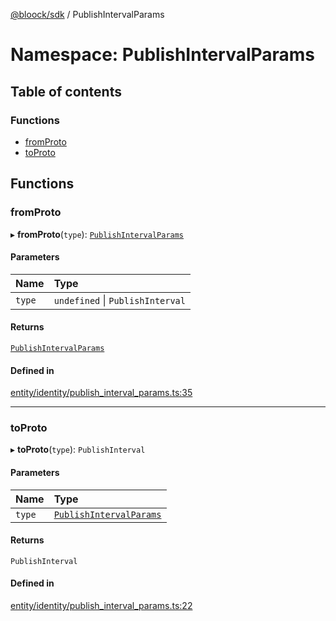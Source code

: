 [@bloock/sdk](../index.md) / PublishIntervalParams

# Namespace: PublishIntervalParams

## Table of contents

### Functions

- [fromProto](PublishIntervalParams.md#fromproto)
- [toProto](PublishIntervalParams.md#toproto)

## Functions

### fromProto

▸ **fromProto**(`type`): [`PublishIntervalParams`](../enums/PublishIntervalParams-1.md)

#### Parameters

| Name | Type |
| :------ | :------ |
| `type` | `undefined` \| `PublishInterval` |

#### Returns

[`PublishIntervalParams`](../enums/PublishIntervalParams-1.md)

#### Defined in

[entity/identity/publish_interval_params.ts:35](https://github.com/bloock/bloock-sdk/blob/b0d86bb/languages/js/src/entity/identity/publish_interval_params.ts#L35)

___

### toProto

▸ **toProto**(`type`): `PublishInterval`

#### Parameters

| Name | Type |
| :------ | :------ |
| `type` | [`PublishIntervalParams`](../enums/PublishIntervalParams-1.md) |

#### Returns

`PublishInterval`

#### Defined in

[entity/identity/publish_interval_params.ts:22](https://github.com/bloock/bloock-sdk/blob/b0d86bb/languages/js/src/entity/identity/publish_interval_params.ts#L22)
